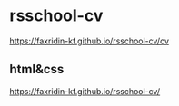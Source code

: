 # rsschool-cv
https://faxridin-kf.github.io/rsschool-cv/cv

## html&css
https://faxridin-kf.github.io/rsschool-cv/
